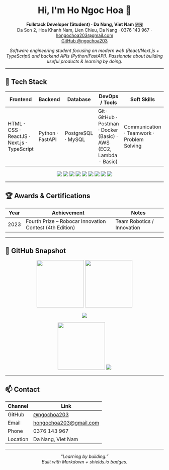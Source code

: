 <div align="center">

# Hi, I'm **Ho Ngoc Hoa** 👋

**Fullstack Developer (Student) · Da Nang, Viet Nam 🇻🇳**  
Da Son 2, Hoa Khanh Nam, Lien Chieu, Da Nang · 0376 143 967 · hongochoa203@gmail.com  
[GitHub @ngochoa203](https://github.com/ngochoa203)

*Software engineering student focusing on modern web (React/Next.js + TypeScript) and backend APIs (Python/FastAPI). Passionate about building useful products & learning by doing.*

</div>

---

## 🔧 Tech Stack

| Frontend | Backend | Database | DevOps / Tools | Soft Skills |
| -------- | ------- | -------- | -------------- | ----------- |
| HTML · CSS · ReactJS · Next.js · TypeScript | Python · FastAPI | PostgreSQL · MySQL | Git · GitHub · Postman · Docker (Basic) · AWS (EC2, Lambda - Basic) | Communication · Teamwork · Problem Solving |

<p align="center">
	<img src="https://img.shields.io/badge/React-20232a?logo=react&logoColor=61dafb" />
	<img src="https://img.shields.io/badge/Next.js-000?logo=next.js" />
	<img src="https://img.shields.io/badge/TypeScript-3178c6?logo=typescript&logoColor=white" />
	<img src="https://img.shields.io/badge/FastAPI-05998b?logo=fastapi&logoColor=white" />
	<img src="https://img.shields.io/badge/Python-3776ab?logo=python&logoColor=ffdd54" />
	<img src="https://img.shields.io/badge/PostgreSQL-31648c?logo=postgresql&logoColor=white" />
	<img src="https://img.shields.io/badge/MySQL-0f4c78?logo=mysql&logoColor=white" />
	<img src="https://img.shields.io/badge/Docker-2496ed?logo=docker&logoColor=white" />
	<img src="https://img.shields.io/badge/AWS-232f3e?logo=amazonaws&logoColor=ff9900" />
</p>

---


## 🏆 Awards & Certifications

| Year | Achievement | Notes |
| ---- | ----------- | ----- |
| 2023 | Fourth Prize – Robocar Innovation Contest (4th Edition) | Team Robotics / Innovation |

---

## 📸 GitHub Snapshot

<p align="center">
	<img height="150" src="https://github-readme-stats.vercel.app/api?username=ngochoa203&show_icons=true&theme=tokyonight&hide_border=true" />
	<img height="150" src="https://github-readme-stats.vercel.app/api/top-langs/?username=ngochoa203&layout=compact&langs_count=8&theme=tokyonight&hide_border=true" />
</p>
<p align="center">
	<img src="https://github-readme-activity-graph.vercel.app/graph?username=ngochoa203&theme=tokyo-night&hide_border=true" />
</p>
<p align="center">
	<img src="https://streak-stats.demolab.com?user=ngochoa203&theme=tokyonight&hide_border=true" height="150" />
	<img src="https://komarev.com/ghpvc/?username=ngochoa203&color=1f6feb&style=flat" />
</p>

---

## 📫 Contact

| Channel | Link |
| ------- | ---- |
| GitHub | [@ngochoa203](https://github.com/ngochoa203) |
| Email | hongochoa203@gmail.com |
| Phone | 0376 143 967 |
| Location | Da Nang, Viet Nam |

---


<div align="center">

*“Learning by building.”*  
*Built with Markdown + shields.io badges.*

</div>
